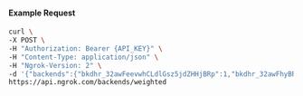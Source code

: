 <!-- Code generated for API Clients. DO NOT EDIT. -->

#### Example Request

```bash
curl \
-X POST \
-H "Authorization: Bearer {API_KEY}" \
-H "Content-Type: application/json" \
-H "Ngrok-Version: 2" \
-d '{"backends":{"bkdhr_32awFeevwhCLdlGsz5jdZHHjBRp":1,"bkdhr_32awFhyBPuLbiLx1jNnLMOwLVqU":0},"description":"acme weighted","metadata":"{\"environment\": \"staging\"}"}' \
https://api.ngrok.com/backends/weighted
```
